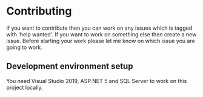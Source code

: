 # Contributing
If you want to contribute then you can work on any issues which is tagged with 'help wanted'. If you want to work on something else then create a new issue. 
Before starting your work please let me know on which issue you are going to work.

## Development environment setup
You need Visual Studio 2019, ASP.NET 5 and SQL Server to work on this project locally.
